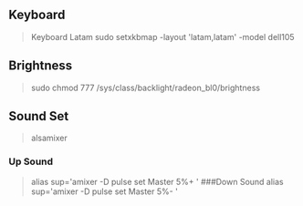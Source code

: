 ## Keyboard
> Keyboard Latam
> sudo setxkbmap -layout 'latam,latam' -model dell105
## Brightness
> sudo chmod 777 /sys/class/backlight/radeon_bl0/brightness
## Sound Set
> alsamixer
### Up Sound
> alias sup='amixer -D pulse set Master 5%+ '
###Down Sound
> alias sup='amixer -D pulse set Master 5%- '
